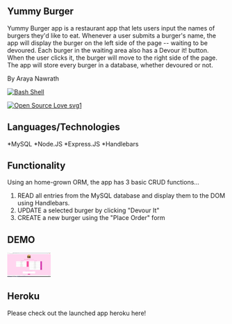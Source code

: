 ## Yummy Burger

Yummy Burger app is a restaurant app that lets users input the names of burgers they'd like to eat. Whenever a user submits a burger's name, the app will display the burger on the left side of the page -- waiting to be devoured. Each burger in the waiting area also has a Devour it! button. When the user clicks it, the burger will move to the right side of the page. The app will store every burger in a database, whether devoured or not.

By Araya Nawrath 

[![Bash Shell](https://badges.frapsoft.com/bash/v1/bash.png?v=103)](https://github.com/ellerbrock/open-source-badges/)

[![Open Source Love svg1](https://badges.frapsoft.com/os/v1/open-source.svg?v=103)](https://github.com/ellerbrock/open-source-badges/)


## Languages/Technologies 
*MySQL
*Node.JS
*Express.JS
*Handlebars
## Functionality
Using an home-grown ORM, the app has 3 basic CRUD functions...

1. READ all entries from the MySQL database and display them to the DOM using Handlebars.
2. UPDATE a selected burger by clicking "Devour It"
3. CREATE a new burger using the "Place Order" form


## DEMO 

<img src = "pinky.png"  style ="width: 100px">



## Heroku 

Please check out the launched app heroku here! 